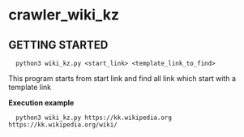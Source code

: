 # crawler_wiki_kz
## GETTING STARTED
```
  python3 wiki_kz.py <start_link> <template_link_to_find>
```
This program starts from start link and find all link which start with a template link

**Execution example**
```
  python3 wiki_kz.py https://kk.wikipedia.org https://kk.wikipedia.org/wiki/
```
